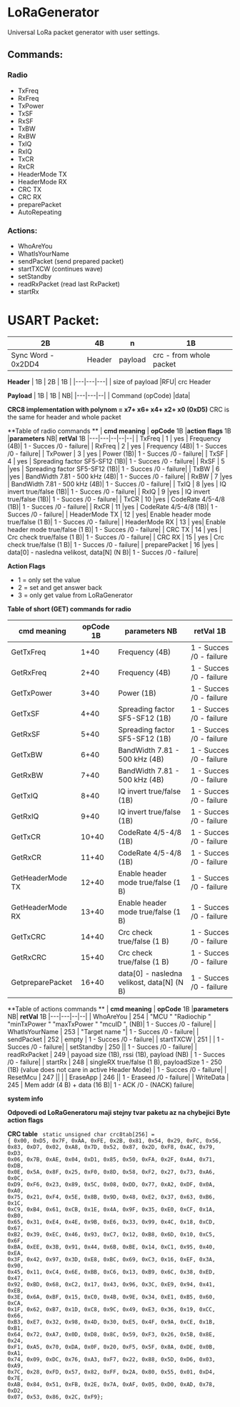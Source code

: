 # LoRaGenerator
Universal  LoRa packet generator with user settings.

## Commands:
### Radio
- TxFreq  
- RxFreq  
- TxPower 
- TxSF  
- RxSF  
- TxBW  
- RxBW  
- TxIQ  
- RxIQ  
- TxCR  
- RxCR  
- HeaderMode  TX 
- HeaderMode  RX 
- CRC TX  
- CRC RX  
- preparePacket 
- AutoRepeating

### Actions:
- WhoAreYou  
- WhatIsYourName 
- sendPacket  (send prepared packet)
- startTXCW  (continues wave)
- setStandby 
- readRxPacket  (read last RxPacket)
- startRx  

# USART Packet:

| 2B  |  4B  |  n |  1B |
|---|---|---|---|
| Sync Word  - 0x2DD4  |Header|  payload |  crc - from whole packet |

**Header**
| 1B  |  2B | 1B  | 
|---|---|---|
| size of payload  |RFU| crc Header  

**Payload**
| 1B  | 1B   | NB|
|---|---|--|
| Command (opCode) |data|   


**CRC8 implementation with polynom = x7+ x6+ x4+ x2+ x0 (0xD5)**
CRC is the same for header and whole packet

**Table of radio commands **
| **cmd meaning**  | **opCode** 1B  |**action flags** 1B |**parameters** NB|  **retVal** 1B
|---|---|--|--|--|
| TxFreq  | 1  | yes | Frequency (4B)| 1 - Succes /0 - failure|
| RxFreq  | 2  | yes |  Frequency (4B)| 1 - Succes /0 - failure|
| TxPower  | 3  | yes | Power (1B)| 1 - Succes /0 - failure|
| TxSF  | 4  | yes | Spreading factor SF5-SF12 (1B)| 1 - Succes /0 - failure|
| RxSF  | 5  |yes  | Spreading factor SF5-SF12 (1B)| 1 - Succes /0 - failure|
| TxBW  | 6  |yes |  BandWidth 7.81 - 500 kHz (4B)| 1 - Succes /0 - failure|
| RxBW  | 7  |yes  |  BandWidth 7.81 - 500 kHz (4B)| 1 - Succes /0 - failure|
| TxIQ  | 8  |yes |  IQ invert true/false (1B)| 1 - Succes /0 - failure|
| RxIQ  | 9  |yes |  IQ invert true/false (1B)| 1 - Succes /0 - failure|
| TxCR  | 10  |yes |  CodeRate 4/5-4/8 (1B)| 1 - Succes /0 - failure|
| RxCR  | 11  |yes  |  CodeRate 4/5-4/8 (1B)| 1 - Succes /0 - failure|
| HeaderMode  TX | 12  | yes|   Enable header mode true/false (1 B)| 1 - Succes /0 - failure|
| HeaderMode  RX | 13  | yes|   Enable header mode true/false (1 B)| 1 - Succes /0 - failure|
| CRC TX  | 14  | yes |  Crc check true/false (1 B)| 1 - Succes /0 - failure|
| CRC RX  | 15  | yes |  Crc check true/false (1 B)| 1 - Succes /0 - failure|
| preparePacket  | 16  |yes | data[0] - nasledna velikost,  data[N] (N B)| 1 - Succes /0 - failure|

**Action Flags**
- 1 = only set the value
- 2 = set and get answer back
- 3 = only get value from LoRaGenerator


**Table of short (GET) commands for radio**

| **cmd meaning**  | **opCode** 1B |**parameters** NB|  **retVal** 1B
|---|---|--|--|
| GetTxFreq  | 1+40  |  Frequency (4B)| 1 - Succes /0 - failure|
| GetRxFreq  | 2+40  |   Frequency (4B)| 1 - Succes /0 - failure|
| GetTxPower  | 3+40   | Power (1B)| 1 - Succes /0 - failure|
| GetTxSF  | 4+40   | Spreading factor SF5-SF12 (1B)| 1 - Succes /0 - failure|
| GetRxSF  | 5+40    | Spreading factor SF5-SF12 (1B)| 1 - Succes /0 - failure|
| GetTxBW  | 6+40   |  BandWidth 7.81 - 500 kHz (4B)| 1 - Succes /0 - failure|
| GetRxBW  | 7+40    |  BandWidth 7.81 - 500 kHz (4B)| 1 - Succes /0 - failure|
| GetTxIQ  | 8+40   |  IQ invert true/false (1B)| 1 - Succes /0 - failure|
| GetRxIQ  | 9+40   |  IQ invert true/false (1B)| 1 - Succes /0 - failure|
| GetTxCR  | 10+40   |  CodeRate 4/5-4/8 (1B)| 1 - Succes /0 - failure|
| GetRxCR  | 11+40    |  CodeRate 4/5-4/8 (1B)| 1 - Succes /0 - failure|
| GetHeaderMode  TX | 12+40  |   Enable header mode true/false (1 B)| 1 - Succes /0 - failure|
| GetHeaderMode  RX | 13+40  |   Enable header mode true/false (1 B)| 1 - Succes /0 - failure|
| GetTxCRC  | 14+40  |   Crc check true/false (1 B)| 1 - Succes /0 - failure|
| GetRxCRC  | 15+40  |   Crc check true/false (1 B)| 1 - Succes /0 - failure|
| GetpreparePacket  | 16+40  | data[0] - nasledna velikost,  data[N] (N B)| 1 - Succes /0 - failure|


**Table of actions commands **
| **cmd meaning**  | **opCode** 1B |**parameters** NB|  **retVal** 1B
|---|---|--|--|
| WhoAreYou  | 254 | "MCU " "Radiochip " "minTxPower " "maxTxPower " "mcuID ", (NB)| 1 - Succes /0 - failure|
| WhatIsYourName  | 253 | "Target name "| 1 - Succes /0 - failure|
| sendPacket  | 252  | empty | 1 - Succes /0 - failure|
| startTXCW  | 251  | | 1 - Succes /0 - failure|
| setStandby  | 250   || 1 - Succes /0 - failure|
| readRxPacket  | 249  | payoad size (1B), rssi (1B), payload (NB) | 1 - Succes /0 - failure|
| startRx  | 248  | singleRX true/false (1 B), payloadSize 1 - 250 (1B) (value does not care in active Header Mode) | 1 - Succes /0 - failure|
| ResetMcu  | 247   || |
| EraseApp  | 246   || 1 - Eraseed /0 - failure|
| WriteData  | 245 | Mem addr (4 B) + data (16 B)| 1 - ACK /0 - (NACK) failure|



**system info**


**Odpovedi od LoRaGeneratoru maji stejny tvar paketu az na chybejici Byte action flags**

**CRC table**
<code>
static unsigned char crc8tab[256] = {
    0x00, 0xD5, 0x7F, 0xAA, 0xFE, 0x2B, 0x81, 0x54, 0x29, 0xFC, 0x56, 0x83, 0xD7, 0x02, 0xA8, 0x7D,
    0x52, 0x87, 0x2D, 0xF8, 0xAC, 0x79, 0xD3, 0x06, 0x7B, 0xAE, 0x04, 0xD1, 0x85, 0x50, 0xFA, 0x2F,
    0xA4, 0x71, 0xDB, 0x0E, 0x5A, 0x8F, 0x25, 0xF0, 0x8D, 0x58, 0xF2, 0x27, 0x73, 0xA6, 0x0C, 0xD9,
    0xF6, 0x23, 0x89, 0x5C, 0x08, 0xDD, 0x77, 0xA2, 0xDF, 0x0A, 0xA0, 0x75, 0x21, 0xF4, 0x5E, 0x8B,
    0x9D, 0x48, 0xE2, 0x37, 0x63, 0xB6, 0x1C, 0xC9, 0xB4, 0x61, 0xCB, 0x1E, 0x4A, 0x9F, 0x35, 0xE0,
    0xCF, 0x1A, 0xB0, 0x65, 0x31, 0xE4, 0x4E, 0x9B, 0xE6, 0x33, 0x99, 0x4C, 0x18, 0xCD, 0x67, 0xB2,
    0x39, 0xEC, 0x46, 0x93, 0xC7, 0x12, 0xB8, 0x6D, 0x10, 0xC5, 0x6F, 0xBA, 0xEE, 0x3B, 0x91, 0x44,
    0x6B, 0xBE, 0x14, 0xC1, 0x95, 0x40, 0xEA, 0x3F, 0x42, 0x97, 0x3D, 0xE8, 0xBC, 0x69, 0xC3, 0x16,
    0xEF, 0x3A, 0x90, 0x45, 0x11, 0xC4, 0x6E, 0xBB, 0xC6, 0x13, 0xB9, 0x6C, 0x38, 0xED, 0x47, 0x92,
    0xBD, 0x68, 0xC2, 0x17, 0x43, 0x96, 0x3C, 0xE9, 0x94, 0x41, 0xEB, 0x3E, 0x6A, 0xBF, 0x15, 0xC0,
    0x4B, 0x9E, 0x34, 0xE1, 0xB5, 0x60, 0xCA, 0x1F, 0x62, 0xB7, 0x1D, 0xC8, 0x9C, 0x49, 0xE3, 0x36,
    0x19, 0xCC, 0x66, 0xB3, 0xE7, 0x32, 0x98, 0x4D, 0x30, 0xE5, 0x4F, 0x9A, 0xCE, 0x1B, 0xB1, 0x64,
    0x72, 0xA7, 0x0D, 0xD8, 0x8C, 0x59, 0xF3, 0x26, 0x5B, 0x8E, 0x24, 0xF1, 0xA5, 0x70, 0xDA, 0x0F,
    0x20, 0xF5, 0x5F, 0x8A, 0xDE, 0x0B, 0xA1, 0x74, 0x09, 0xDC, 0x76, 0xA3, 0xF7, 0x22, 0x88, 0x5D,
    0xD6, 0x03, 0xA9, 0x7C, 0x28, 0xFD, 0x57, 0x82, 0xFF, 0x2A, 0x80, 0x55, 0x01, 0xD4, 0x7E, 0xAB,
    0x84, 0x51, 0xFB, 0x2E, 0x7A, 0xAF, 0x05, 0xD0, 0xAD, 0x78, 0xD2, 0x07, 0x53, 0x86, 0x2C, 0xF9};
</code>

